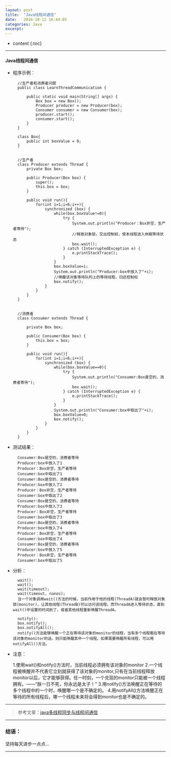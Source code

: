 ```yaml
---
layout: post
title:  "Java线程间通信"
date:   2016-10-12 16:44:05
categories: Java
excerpt: 
---
```


* content
{:toc}

---

#### Java线程间通信

* 程序示例：

        //生产者和消费者问题
        public class LearnThreadCommunication {

            public static void main(String[] args) {
                Box box = new Box();
                Producer producer = new Producer(box);
                Consumer consumer = new Consumer(box);
                producer.start();
                consumer.start();
            }
        }

        class Box{
            public int boxValue = 0;
        }


        //生产者
        class Producer extends Thread {
            private Box box;

            public Producer(Box box) {
                super();
                this.box = box;
            }

            public void run(){
                for(int i=1;i<6;i++){
                    synchronized (box) {
                        while(box.boxValue!=0){
                            try {
                                System.out.println("Producer：Box非空，生产者等待");
                                //释放对象锁，交出控制权，使本线程进入休眠等待状态
                                box.wait();
                            } catch (InterruptedException e) {
                                e.printStackTrace();
                            }
                        }
                        box.boxValue=i;
                        System.out.println("Producer:box中放入了"+i);
                        //唤醒该对象等待队列上的等待线程，归还控制权
                        box.notify();
                    }
                }
            }
        }


        //消费者
        class Consumer extends Thread {

            private Box box;

            public Consumer(Box box) {
                this.box = box;
            }

            public void run(){
                for(int i=1;i<6;i++){
                    synchronized (box) {
                        while(box.boxValue==0){
                            try {
                                System.out.println("Consumer:Box是空的，消费者等待");
                                box.wait();
                            } catch (InterruptedException e) {
                                e.printStackTrace();
                            }
                        }
                        System.out.println("Consumer:box中取出了"+i);
                        box.boxValue=0;
                        box.notify();
                    }
                }
            }
        }


* 测试结果：

        Consumer:Box是空的，消费者等待
        Producer:box中放入了1
        Producer：Box非空，生产者等待
        Consumer:box中取出了1
        Consumer:Box是空的，消费者等待
        Producer:box中放入了2
        Producer：Box非空，生产者等待
        Consumer:box中取出了2
        Consumer:Box是空的，消费者等待
        Producer:box中放入了3
        Producer：Box非空，生产者等待
        Consumer:box中取出了3
        Consumer:Box是空的，消费者等待
        Producer:box中放入了4
        Producer：Box非空，生产者等待
        Consumer:box中取出了4
        Consumer:Box是空的，消费者等待
        Producer:box中放入了5
        Producer：Box非空，生产者等待
        Consumer:box中取出了5

* 分析：

        wait():
        wait();
        wait(timeout);
        wait(timeout, nanos);
        当一个对象调用wait()方法的时候，当前作用于他的线程(ThreadA)就会暂时释放对象锁(monitor)，让其他线程(ThreadB)可以访问该线程。而ThreadA进入等待状态，直到wait()中设置的时间到了，或者其他线程重新唤醒ThreadA。

        notify():
        box.notify();
        box.notifyAll();
        notify()方法能够唤醒一个正在等待该对象的monitor的线程，当有多个线程都在等待该对象的monitor的话，则只能唤醒其中一个线程。如果需要唤醒所有线程，可以用notifyAll()方法。

* 注意：

    1.使用wait()和notify()方法时，当前线程必须拥有该对象的monitor
    2.一个线程被唤醒并不代表它立刻就获得了该对象的monitor,只有在当前线程释放monitor以后，它才能够获得。任一时刻，一个兑现的monitor只能被一个线程拥有。——“朕一日不死，你永远是太子！”
    3.用notify()方法唤醒正在等待的多个线程中的一个时，唤醒哪一个是不确定的。
    4.用notifyAll()方法唤醒正在等待的所有线程后，哪一个线程未来将会得到monitor也是不确定的。


---

> 参考文章：[java多线程同步与线程间通信](http://www.jianshu.com/p/8327678f97e3)

---

### 结语：

坚持每天进步一点点...

---